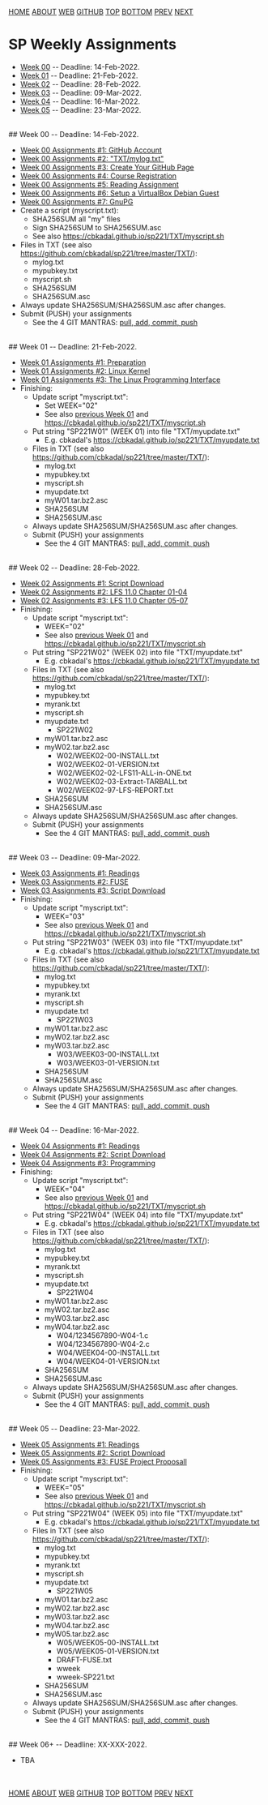 ---
---
[HOME](index.md)
[ABOUT](README.md)
[WEB](https://osp4diss.vlsm.org/)
[GITHUB](https://github.com/os2xx/osp4diss/)
[TOP](#)
[BOTTOM](#endofpage)
[PREV](index.md)
[NEXT](index.md)

# SP Weekly Assignments

* [Week 00](#idx00) -- Deadline: 14-Feb-2022.
* [Week 01](#idx01) -- Deadline: 21-Feb-2022.
* [Week 02](#idx02) -- Deadline: 28-Feb-2022.
* [Week 03](#idx03) -- Deadline: 09-Mar-2022.
* [Week 04](#idx04) -- Deadline: 16-Mar-2022.
* [Week 05](#idx05) -- Deadline: 23-Mar-2022.

<br id="idx00">
## Week 00 -- Deadline: 14-Feb-2022.

* [Week 00 Assignments #1: GitHub Account](S00-01.md)
* [Week 00 Assignments #2: "TXT/mylog.txt"](S00-02.md)
* [Week 00 Assignments #3: Create Your GitHub Page](S00-03.md)
* [Week 00 Assignments #4: Course Registration](S00-04.md)
* [Week 00 Assignments #5: Reading Assignment](S00-05.md)
* [Week 00 Assignments #6: Setup a VirtualBox Debian Guest](S00-06.md)
* [Week 00 Assignments #7: GnuPG](S00-07.md)
* Create a script (myscript.txt):
  * SHA256SUM all "my" files
  * Sign SHA256SUM to SHA256SUM.asc
  * See also <https://cbkadal.github.io/sp221/TXT/myscript.sh>
* Files in TXT (see also <https://github.com/cbkadal/sp221/tree/master/TXT/>):
  * mylog.txt
  * mypubkey.txt
  * myscript.sh
  * SHA256SUM
  * SHA256SUM.asc
* Always update SHA256SUM/SHA256SUM.asc after changes.
* Submit (PUSH) your assignments
  * See the 4 GIT MANTRAS: [pull, add, commit, push](osp-119.html)
  
<br id="idx01">
## Week 01 -- Deadline: 21-Feb-2022.

* [Week 01 Assignments #1: Preparation](S01-01.md)
* [Week 01 Assignments #2: Linux Kernel](S01-02.md)
* [Week 01 Assignments #3: The Linux Programming Interface](S01-03.md)
* Finishing:
  * Update script "myscript.txt":
    * Set WEEK="02"
    * See also [previous Week 01](S01-01.md) and <https://cbkadal.github.io/sp221/TXT/myscript.sh>
  * Put string "SP221W01" (WEEK 01) into file "TXT/myupdate.txt"
    * E.g. cbkadal's <https://cbkadal.github.io/sp221/TXT/myupdate.txt>
  * Files in TXT (see also <https://github.com/cbkadal/sp221/tree/master/TXT/>):
    * mylog.txt
    * mypubkey.txt
    * myscript.sh
    * myupdate.txt
    * myW01.tar.bz2.asc
    * SHA256SUM
    * SHA256SUM.asc
  * Always update SHA256SUM/SHA256SUM.asc after changes.
  * Submit (PUSH) your assignments
    * See the 4 GIT MANTRAS: [pull, add, commit, push](osp-119.html)

<br id="idx02">
## Week 02 -- Deadline: 28-Feb-2022.

* [Week 02 Assignments #1: Script Download](S02-01.md)
* [Week 02 Assignments #2: LFS 11.0 Chapter 01-04](S02-02.md)
* [Week 02 Assignments #3: LFS 11.0 Chapter 05-07](S02-03.md)
* Finishing:
  * Update script "myscript.txt":
    * WEEK="02"
    * See also [previous Week 01](S01-01.md) and <https://cbkadal.github.io/sp221/TXT/myscript.sh>
  * Put string "SP221W02" (WEEK 02) into file "TXT/myupdate.txt"
    * E.g. cbkadal's <https://cbkadal.github.io/sp221/TXT/myupdate.txt>
  * Files in TXT (see also <https://github.com/cbkadal/sp221/tree/master/TXT/>):
    * mylog.txt
    * mypubkey.txt
    * myrank.txt
    * myscript.sh
    * myupdate.txt
      * SP221W02
    * myW01.tar.bz2.asc
    * myW02.tar.bz2.asc
      * W02/WEEK02-00-INSTALL.txt
      * W02/WEEK02-01-VERSION.txt
      * W02/WEEK02-02-LFS11-ALL-in-ONE.txt
      * W02/WEEK02-03-Extract-TARBALL.txt
      * W02/WEEK02-97-LFS-REPORT.txt
    * SHA256SUM
    * SHA256SUM.asc
  * Always update SHA256SUM/SHA256SUM.asc after changes.
  * Submit (PUSH) your assignments
    * See the 4 GIT MANTRAS: [pull, add, commit, push](osp-119.html)

<br id="idx03">
## Week 03 -- Deadline: 09-Mar-2022.

* [Week 03 Assignments #1: Readings](S03-01.md)
* [Week 03 Assignments #2: FUSE](S03-02.md)
* [Week 03 Assignments #3: Script Download](S03-03.md)
* Finishing:
  * Update script "myscript.txt":
    * WEEK="03"
    * See also [previous Week 01](S01-01.md) and <https://cbkadal.github.io/sp221/TXT/myscript.sh>
  * Put string "SP221W03" (WEEK 03) into file "TXT/myupdate.txt"
    * E.g. cbkadal's <https://cbkadal.github.io/sp221/TXT/myupdate.txt>
  * Files in TXT (see also <https://github.com/cbkadal/sp221/tree/master/TXT/>):
    * mylog.txt
    * mypubkey.txt
    * myrank.txt
    * myscript.sh
    * myupdate.txt
      * SP221W03
    * myW01.tar.bz2.asc
    * myW02.tar.bz2.asc
    * myW03.tar.bz2.asc
      * W03/WEEK03-00-INSTALL.txt
      * W03/WEEK03-01-VERSION.txt
    * SHA256SUM
    * SHA256SUM.asc
  * Always update SHA256SUM/SHA256SUM.asc after changes.
  * Submit (PUSH) your assignments
    * See the 4 GIT MANTRAS: [pull, add, commit, push](osp-119.html)

<br id="idx04">
## Week 04 -- Deadline: 16-Mar-2022.

* [Week 04 Assignments #1: Readings](S04-01.md)
* [Week 04 Assignments #2: Script Download](S04-02.md)
* [Week 04 Assignments #3: Programming](S04-03.md)
* Finishing:
  * Update script "myscript.txt":
    * WEEK="04"
    * See also [previous Week 01](S01-01.md) and <https://cbkadal.github.io/sp221/TXT/myscript.sh>
  * Put string "SP221W04" (WEEK 04) into file "TXT/myupdate.txt"
    * E.g. cbkadal's <https://cbkadal.github.io/sp221/TXT/myupdate.txt>
  * Files in TXT (see also <https://github.com/cbkadal/sp221/tree/master/TXT/>):
    * mylog.txt
    * mypubkey.txt
    * myrank.txt
    * myscript.sh
    * myupdate.txt
      * SP221W04
    * myW01.tar.bz2.asc
    * myW02.tar.bz2.asc
    * myW03.tar.bz2.asc
    * myW04.tar.bz2.asc
      * W04/1234567890-W04-1.c
      * W04/1234567890-W04-2.c
      * W04/WEEK04-00-INSTALL.txt
      * W04/WEEK04-01-VERSION.txt
    * SHA256SUM
    * SHA256SUM.asc
  * Always update SHA256SUM/SHA256SUM.asc after changes.
  * Submit (PUSH) your assignments
    * See the 4 GIT MANTRAS: [pull, add, commit, push](osp-119.html)

<br id="idx05">
## Week 05 -- Deadline: 23-Mar-2022.

* [Week 05 Assignments #1: Readings](S05-01.md)
* [Week 05 Assignments #2: Script Download](S05-02.md)
* [Week 05 Assignments #3: FUSE Project Proposall](S05-03.md)
* Finishing:
  * Update script "myscript.txt":
    * WEEK="05"
    * See also [previous Week 01](S01-01.md) and <https://cbkadal.github.io/sp221/TXT/myscript.sh>
  * Put string "SP221W04" (WEEK 05) into file "TXT/myupdate.txt"
    * E.g. cbkadal's <https://cbkadal.github.io/sp221/TXT/myupdate.txt>
  * Files in TXT (see also <https://github.com/cbkadal/sp221/tree/master/TXT/>):
    * mylog.txt
    * mypubkey.txt
    * myrank.txt
    * myscript.sh
    * myupdate.txt
      * SP221W05
    * myW01.tar.bz2.asc
    * myW02.tar.bz2.asc
    * myW03.tar.bz2.asc
    * myW04.tar.bz2.asc
    * myW05.tar.bz2.asc
      * W05/WEEK05-00-INSTALL.txt
      * W05/WEEK05-01-VERSION.txt
      * DRAFT-FUSE.txt
      * wweek
      * wweek-SP221.txt
    * SHA256SUM
    * SHA256SUM.asc
  * Always update SHA256SUM/SHA256SUM.asc after changes.
  * Submit (PUSH) your assignments
    * See the 4 GIT MANTRAS: [pull, add, commit, push](osp-119.html)

<br id="idx06">
## Week 06+ -- Deadline: XX-XXX-2022.

* TBA

<br id="endofpage"><br>
[HOME](index.md)
[ABOUT](README.md)
[WEB](https://osp4diss.vlsm.org/)
[GITHUB](https://github.com/os2xx/osp4diss)
[TOP](#)
[BOTTOM](#endofpage)
[PREV](index.md)
[NEXT](index.md)
<br>

